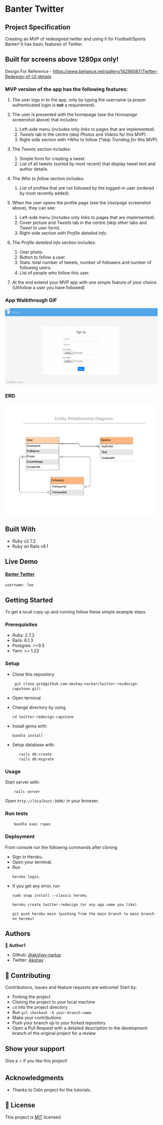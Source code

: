 # Banter Twitter

## Project Specification

Creating an MVP of redesigned twitter and using it for Football/Sports Banter! It has basic features of Twitter.

## Built for screens above 1280px only!

Design For Reference - https://www.behance.net/gallery/14286087/Twitter-Redesign-of-UI-details

### MVP version of the app has the following features:

1. The user logs in to the app, only by typing the username (a proper authenticated login is **not** a requirement).

2. The user is presented with the homepage (see the _Homepage_ screenshot above) that includes:

   1. Left-side menu (includes only links to pages that are implemented).
   2. _Tweets_ tab in the centre (skip _Photos_ and _Videos_ for this MVP).
   3. Right-side section with *Who to follow (*skip _Trending for_ this MVP).

3. The _Tweets_ section includes:

   1. Simple form for creating a tweet.
   2. List of all tweets (sorted by most recent) that display tweet text and author details.

4. The _Who to follow_ section includes:

   1. List of profiles that are not followed by the logged-in user (ordered by most recently added).

5. When the user opens the profile page (see the _Userpage_ screenshot above), they can see:

   1. Left-side menu (includes only links to pages that are implemented).
   2. Cover picture and _Tweets_ tab in the centre (skip other tabs and _Tweet to user_ form).
   3. Right-side section with _Profile detailed info._

6. The _Profile detailed info_ section includes:

   1. User photo.
   2. Button to follow a user.
   3. Stats: total number of tweets, number of followers and number of following users.
   4. List of people who follow this user.

7. At the end extend your MVP app with one simple feature of your choice. (Unfollow a user you have followed)

### App Walkthrough GIF

<img src="app.gif" />

### ERD

<img src="ERD.png"  width="500px"/>

## Built With

- Ruby v2.7.2
- Ruby on Rails v6.1

## Live Demo

#### [Banter Twitter](https://twitter-redesigned-akshay.herokuapp.com/)

```
username: leo
```

## Getting Started

To get a local copy up and running follow these simple example steps.

### Prerequisites

- Ruby: 2.7.2
- Rails: 6.1.3
- Postgres: >=9.5
- Yarn: >= 1.22

### Setup

- Clone this repository

  ```
   git clone git@github.com:akshay-narkar/twitter-resdesign-capstone.git)

  ```

- Open terminal
- Change directory by using

  ```
  cd twitter-redesign-capstone

  ```

- Install gems with:

  ```
  bundle install
  ```

- Setup database with:

  ```
     rails db:create
     rails db:migrate
  ```

### Usage

Start server with:

```
    rails server
```

Open `http://localhost:3000/` in your browser.

### Run tests

```
    bundle exec rspec
```

### Deployment

From console run the following commands after cloning

- Sign in Heroku.
- Open your terminal.
- Run
  ```
  heroku login.
  ```
- If you get any error, run
  ```
  sudo snap install --classic heroku
  ```
  ```
  heroku create twitter-redesign (or any app name you like)
  ```
  ```
  git push heroku main (pushing from the main branch to main branch on heroku)
  ```

## Authors

👤 **Author1**

- Github: [@akshay-narkar](https://github.com/akshay-narkar)
- Twitter: [Akshay](https://www.twitter.com/akidoit)

## 🤝 Contributing

Contributions, issues and feature requests are welcome! Start by:

- Forking the project
- Cloning the project to your local machine
- `cd` into the project directory
- Run `git checkout -b your-branch-name`
- Make your contributions
- Push your branch up to your forked repository
- Open a Pull Request with a detailed description to the development branch of the original project for a review

## Show your support

Give a ⭐️ if you like this project!

## Acknowledgments

- Thanks to Odin project for the tutorials.

## 📝 License

This project is [MIT](LICENSE) licensed.
